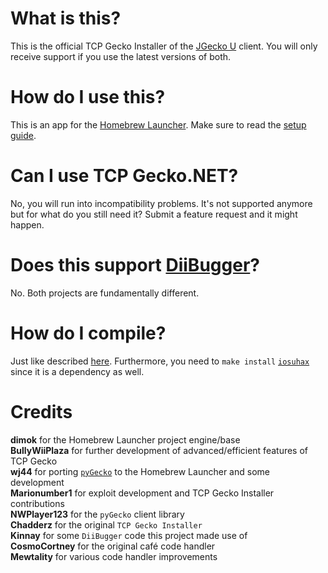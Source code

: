 # What is this?
This is the official TCP Gecko Installer of the [JGecko U](https://github.com/BullyWiiPlaza/JGeckoU) client. You will only receive support if you use the latest versions of both.

# How do I use this?
This is an app for the [Homebrew Launcher](https://github.com/dimok789/homebrew_launcher). Make sure to read the [setup guide](https://gbatemp.net/threads/jgecko-u-setup-guide.426292/).

# Can I use TCP Gecko.NET?
No, you will run into incompatibility problems. It's not supported anymore but for what do you still need it? Submit a feature request and it might happen.

# Does this support [DiiBugger](https://github.com/Kinnay/DiiBugger)?
No. Both projects are fundamentally different.

# How do I compile?
Just like described [here](https://github.com/dimok789/homebrew_launcher/blob/master/README.md#building-the-homebrew-launcher). Furthermore, you need to `make install` [`iosuhax`](https://github.com/dimok789/libiosuhax) since it is a dependency as well.

# Credits
**dimok** for the Homebrew Launcher project engine/base  
**BullyWiiPlaza** for further development of advanced/efficient features of TCP Gecko  
**wj44** for porting [`pyGecko`](https://github.com/wiiudev/pyGecko) to the Homebrew Launcher and some development  
**Marionumber1** for exploit development and TCP Gecko Installer contributions  
**NWPlayer123** for the `pyGecko` client library  
**Chadderz** for the original `TCP Gecko Installer`  
**Kinnay** for some `DiiBugger` code this project made use of  
**CosmoCortney** for the original café code handler  
**Mewtality** for various code handler improvements
